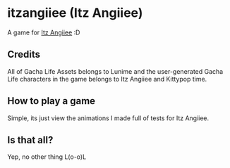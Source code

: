 # itzangiiee (Itz Angiiee)

A game for [Itz Angiiee](https://www.youtube.com/channel/UCailSn-tIfbKYFb9duj1yjA) :D

## Credits
All of Gacha Life Assets belongs to Lunime and the user-generated Gacha Life characters in the game belongs to Itz Angiiee and Kittypop time.
## How to play a game
Simple, its just view the animations I made full of tests for Itz Angiiee.
## Is that all?
Yep, no other thing L(o-o)L
